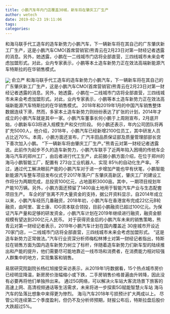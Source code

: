 ```yaml
---
title: 小鹏汽车年内门店覆盖30城，新车将在肇庆工厂生产
author: wetech
date: 2019-02-23 19:11:06
tags: 
categories: 
---
```

和海马联手代工造车的造车新势力小鹏汽车，下一辆新车将在其自己的广东肇庆新工厂生产，这是小鹏汽车CMO(首席营销官)熊青云在2月23日对第一财经记者透露的消息。另外，她透露，小鹏在一二线城市门店将全部直营，三四线城市未来会考虑加盟形式。对此，业内专家表示，小鹏等本土造车新势力正在效法高端新能源汽车特斯拉的在华销售模式。
<!-- more -->
<img align="center" border="0" src="https://imgcdn.yicai.com/uppics/images/2019/02/d85407085769018d9d3a1ee829619cef.jpg" />
俞立严
和海马联手代工造车的造车新势力小鹏汽车，下一辆新车将在其自己的广东肇庆新工厂生产，这是小鹏汽车CMO(首席营销官)熊青云在2月23日对第一财经记者透露的消息。另外，她透露，小鹏在一二线城市门店将全部直营，三四线城市未来会考虑加盟形式。对此，业内专家表示，小鹏等本土造车新势力正在效法高端新能源汽车特斯拉的在华销售模式。
2018年和2019年1月的中国汽车销售整体数据连续下滑，然而，多家本土造车新势力则纷纷表达了扩张的计划，2014年才成立的小鹏汽车就是其中一家。小鹏汽车董事长何小鹏于上周刚宣布，2月底开始，小鹏新车G3将进入规模生产和交付阶段。
何小鹏还表示，年内公司团队将再扩充5000人，他介绍，2018年，小鹏汽车已经新增2100位员工，其中研发人员占比近70%。本周，小鹏方面还宣布，广汽丰田品质保证部及质量管理部部长宫下善次加入小鹏。
“下一辆新车将由肇庆工厂生产。”熊青云对第一财经记者透露说。此前作为起步不久的造车新势力，小鹏汽车联手了近两年陷入困境的传统车企海马汽车的郑州工厂，由后者进行代工生产，此前据小鹏方面介绍，在位于郑州的海马小鹏智能工厂，配置有 273台工业机器人、实现 85％的自动化生产率。
不过，通过代工解决眼前产能的小鹏汽车对于进一步增加产能也早有伏笔，小鹏智能新能源汽车整车项目发布仪式于2017年落户广东肇庆高新区，肇庆工厂的建设工作将分为两期完成，总投资100亿元，占地面积3000亩。其中，一期项目规划年产能10万辆。另外，小鹏方面还预留了1400亩土地用于智能汽车产业与生态配套项目生产。
车企的扩张离不开大量资金的支持，据公开资料显示，自2014年成立以来，小鹏汽车经历几番融资，2018年初，小鹏汽车在香港宣布完成22亿元B轮融资，由阿里、富士康、IDG资本联合领投，目前小鹏融资已超过100亿元。为保证汽车产量和足够的研发资金，小鹏汽车计划在2019年继续进行融资，融资金额规模有望达到200亿元人民币。
对于获得资金后的小鹏汽车未来的销售策略，熊青云对第一财经记者表示，2019年小鹏汽车计划在国内覆盖近 30座城市开设近 70家门店，一二线城市门店将全部直营，三四线城市未来会考虑加盟形式。
“这是造车新势力正常做法。”汽车行业资深分析师梅松林博士对第一财经记者指出，特斯拉在销售方面为国内造车新势力树立了标杆，伴随着造车新势力们新车型的陆续推出和产能的提升，他们需要尽可能地靠近一线市场和消费者，在消费能力相对较强人群集中的地方，实现集客和销售。
 
 
易居研究院副院长杨红旭接受采访表示，从2019年1月数据看，15个热点城市房价已经明显降温，新房房价涨幅缩小或下跌，二手房销售价格普遍由升转降，因此没有必要再将他们单独拎出来。
通过5G网络，可以解决火车站大客流场景下旅客的高速上网、高清视频通话等生活需求，未来将进一步探索5G赋能智慧火车站
海马汽车的坠落比想象中来得更为惨烈。
海马汽车2018年亏损预计扩大两成以上。
尽管公司连续第二个季度盈利，但仍不及分析师预期，财报公布后，特斯拉盘后股价大跌超过5%。
